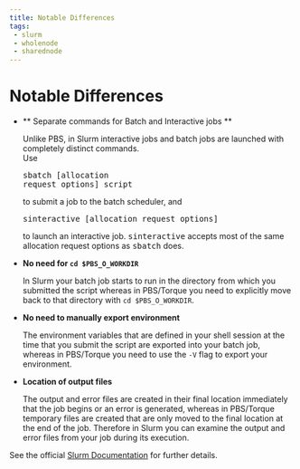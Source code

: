 ```yaml
---
title: Notable Differences
tags:
 - slurm
 - wholenode
 - sharednode
---
```


# Notable Differences

* ** Separate commands for Batch and Interactive jobs **

    Unlike PBS, in Slurm interactive jobs and batch jobs are launched with completely distinct commands.<br />
    Use <pre>sbatch [allocation request options] script</pre> to submit a job to the batch scheduler, and <pre>sinteractive [allocation request options]</pre> to launch an interactive job. <kbd>sinteractive</kbd> accepts most of the same allocation request options as <kbd>sbatch</kbd> does.
    
* **No need for `cd $PBS_O_WORKDIR`**
  
  In Slurm your batch job starts to run in the directory from which you submitted the script whereas in PBS/Torque you need to explicitly move back to that directory with `cd $PBS_O_WORKDIR`.
* **No need to manually export environment**
  
  The environment variables that are defined in your shell session at the time that you submit the script are exported into your batch job, whereas in PBS/Torque you need to use the `-V` flag to export your environment.
* **Location of output files**

  The output and error files are created in their final location immediately that the job begins or an error is generated, whereas in PBS/Torque temporary files are created that are only moved to the final location at the end of the job. Therefore in Slurm you can examine the output and error files from your job during its execution.

See the official [Slurm Documentation](http://slurm.schedmd.com/documentation.html) for further details.
